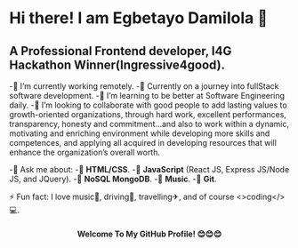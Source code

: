 <!-- ![](https://komarev.com/ghpvc/?username=Bobmaintain&color=green)
[![Github visitors](https://visitor-badge.glitch.me/badge?page_id=Bobmaintain.visitor-badge)](https://github.com/Bobmaintain)
[![Gist Badge](https://img.shields.io/badge/-Gist-555859?style=flat-square&logo=Github&logoColor=white&link=https://gist.github.com/Bobmaintain)](https://gist.github.com/Bobmaintain) -->

   #                                                          Hi there! I am Egbetayo Damilola 👋
   ##                                                A Professional Frontend developer, I4G Hackathon Winner(Ingressive4good).
   


-🔭 I’m currently working remotely.
-🌱 Currently on a journey into fullStack software development.
-🌱 I’m learning to be better at Software Engineering daily.
-👯 I’m looking to collaborate with good people to add lasting values to growth-oriented organizations, through hard work, excellent performances, transparency, honesty and commitment...and also to work within a dynamic, motivating and enriching environment while developing more skills and competences, and applying all acquired in developing resources that will enhance the organization’s overall worth. 


-💬 Ask me about:
-🌱 **HTML/CSS**.
-🌱 **JavaScript** (React JS, Express JS/Node JS, and JQuery).
-🌱 **NoSQL MongoDB**.
-🌱 **Music**.
-🌱 **Git**.

⚡ Fun fact: I love music🎼, driving🚕, travelling✈, and of course <>coding</>💻.



<h4 align="center">Welcome To My GitHub Profile! 😊😊😊</h4>
